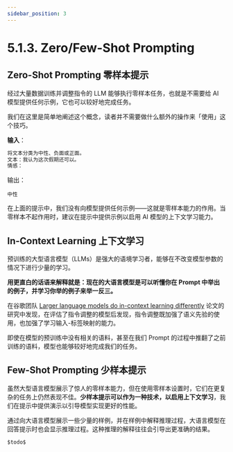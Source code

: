 ```yaml
---
sidebar_position: 3
---
```


# 5.1.3. Zero/Few-Shot Prompting

## Zero-Shot Prompting 零样本提示

经过大量数据训练并调整指令的 LLM 能够执行零样本任务，也就是不需要给 AI 模型提供任何示例，它也可以较好地完成任务。

我们在这里是简单地阐述这个概念，读者并不需要做什么额外的操作来「使用」这个技巧。

**输入**：

```jsx
将文本分类为中性、负面或正面。
文本：我认为这次假期还可以。
情感：
```

输出：

`中性`

在上面的提示中，我们没有向模型提供任何示例——这就是零样本能力的作用。当零样本不起作用时，建议在提示中提供示例以启用 AI 模型的上下文学习能力。

## In-Context Learning 上下文学习

预训练的大型语言模型（LLMs）是强大的语境学习者，能够在不改变模型参数的情况下进行少量的学习。

**用更直白的话语来解释就是：现在的大语言模型是可以听懂你在 Prompt 中举出的例子，并学习你举的例子来举一反三。**

在谷歌团队 [Larger language models do in-context learning differently](https://arxiv.org/abs/2303.03846) 论文的研究中发现，在评估了指令调整的模型后发现，指令调整既加强了语义先验的使用，也加强了学习输入-标签映射的能力。

即使在模型的预训练中没有相关的语料，甚至在我们 Prompt 的过程中推翻了之前训练的语料，模型也能够较好地完成我们的任务。


## Few-Shot Prompting 少样本提示

虽然大型语言模型展示了惊人的零样本能力，但在使用零样本设置时，它们在更复杂的任务上仍然表现不佳。**少样本提示可以作为一种技术，以启用上下文学习**，我们在提示中提供演示以引导模型实现更好的性能。

通过向大语言模型展示一些少量的样例，并在样例中解释推理过程，大语言模型在回答提示时也会显示推理过程。这种推理的解释往往会引导出更准确的结果。

```
$todo$
```